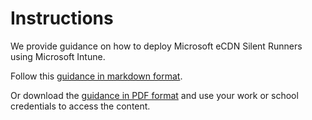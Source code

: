 # Instructions

We provide guidance on how to deploy Microsoft eCDN Silent Runners using Microsoft Intune.

Follow this [guidance in markdown format](./guidance.md).

Or download the [guidance in PDF format](./How%20to%20Deploy%20the%20eCDN%20Silent%20Runner%20Script%20with%20Microsoft%20Intune.pdf) and use your work or school credentials to access the content.
